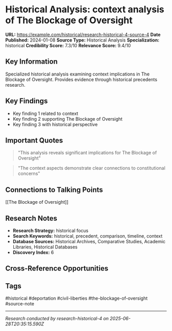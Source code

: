 # Historical Analysis: context analysis of The Blockage of Oversight

**URL:** https://example.com/historical/research-historical-4-source-4
**Date Published:** 2024-01-08
**Source Type:** Historical Analysis
**Specialization:** historical
**Credibility Score:** 7.3/10
**Relevance Score:** 9.4/10

## Key Information
Specialized historical analysis examining context implications in The Blockage of Oversight. Provides evidence through historical precedents research.

## Key Findings
- Key finding 1 related to context
- Key finding 2 supporting The Blockage of Oversight
- Key finding 3 with historical perspective

## Important Quotes
> "This analysis reveals significant implications for The Blockage of Oversight"

> "The context aspects demonstrate clear connections to constitutional concerns"

## Connections to Talking Points
[[The Blockage of Oversight]]

## Research Notes
- **Research Strategy:** historical focus
- **Search Keywords:** historical, precedent, comparison, timeline, context
- **Database Sources:** Historical Archives, Comparative Studies, Academic Libraries, Historical Databases
- **Discovery Index:** 6

## Cross-Reference Opportunities
<!-- Audit agents will populate this section -->

## Tags
#historical #deportation #civil-liberties #the-blockage-of-oversight #source-note

---
*Research conducted by research-historical-4 on 2025-06-28T20:35:15.590Z*

